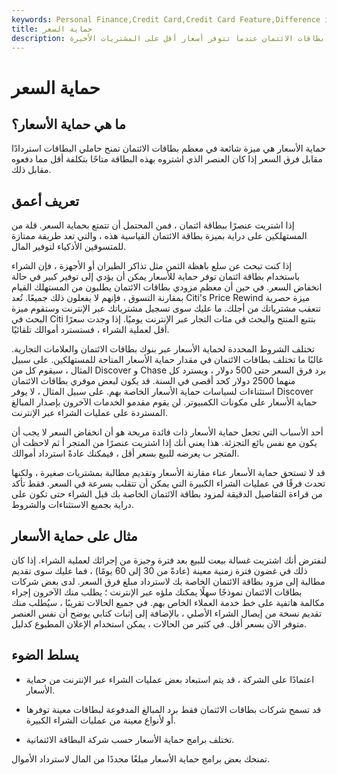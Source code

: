 ```yaml
---
keywords: Personal Finance,Credit Card,Credit Card Feature,Difference in Price,Price Protection,Credit Cards
title: حماية السعر
description: تقدم البرامج المسماة حماية الأسعار عمليات رد أموال محدودة لحاملي بطاقات الائتمان عندما تتوفر أسعار أقل على المشتريات الأخيرة.
---
```


# حماية السعر
## ما هي حماية الأسعار؟

حماية الأسعار هي ميزة شائعة في معظم بطاقات الائتمان تمنح حاملي البطاقات استردادًا مقابل فرق السعر إذا كان العنصر الذي اشتروه بهذه البطاقة متاحًا بتكلفة أقل مما دفعوه مقابل ذلك.

## تعريف أعمق

إذا اشتريت عنصرًا ببطاقة ائتمان ، فمن المحتمل أن تتمتع بحماية السعر. قلة من المستهلكين على دراية بميزة بطاقة الائتمان القياسية هذه ، والتي تعد طريقة ممتازة للمتسوقين الأذكياء لتوفير المال.

إذا كنت تبحث عن سلع باهظة الثمن مثل تذاكر الطيران أو الأجهزة ، فإن الشراء باستخدام بطاقة ائتمان توفر حماية للأسعار يمكن أن يؤدي إلى توفير كبير في حالة انخفاض السعر. في حين أن معظم مزودي بطاقات الائتمان يطلبون من المستهلك القيام بمقارنة التسوق ، فإنهم لا يفعلون ذلك جميعًا. تُعد Citi's Price Rewind ميزة حصرية تتعقب مشترياتك من أجلك. ما عليك سوى تسجيل مشترياتك عبر الإنترنت وستقوم ميزة البحث في Citi بتتبع المنتج والبحث في مئات التجار عبر الإنترنت يوميًا. إذا وجدت سعرًا أقل لعملية الشراء ، فستسترد أموالك تلقائيًا.

تختلف الشروط المحددة لحماية الأسعار عبر بنوك بطاقات الائتمان والعلامات التجارية. غالبًا ما تختلف بطاقات الائتمان في مقدار حماية الأسعار المتاحة للمستهلكين. على سبيل المثال ، سيقوم كل من Discover و Chase برد فرق السعر حتى 500 دولار ، ويسترد كل منهما 2500 دولار كحد أقصى في السنة. قد يكون لبعض موفري بطاقات الائتمان استثناءات لسياسات حماية الأسعار الخاصة بهم. على سبيل المثال ، لا يوفر Discover حماية الأسعار على مكونات الكمبيوتر. لن يقوم مقدمو الخدمات الآخرون بإصدار المبالغ المستردة على عمليات الشراء عبر الإنترنت.

أحد الأسباب التي تجعل حماية الأسعار ذات فائدة مربحة هو أن انخفاض السعر لا يجب أن يكون مع نفس بائع التجزئة. هذا يعني أنك إذا اشتريت عنصرًا من المتجر أ ثم لاحظت أن المتجر ب يعرضه للبيع بسعر أقل ، فيمكنك عادةً استرداد أموالك.

قد لا تستحق حماية الأسعار عناء مقارنة الأسعار وتقديم مطالبة بمشتريات صغيرة ، ولكنها تحدث فرقًا في عمليات الشراء الكبيرة التي يمكن أن تتقلب بسرعة في السعر. فقط تأكد من قراءة التفاصيل الدقيقة لمزود بطاقة الائتمان الخاصة بك قبل الشراء حتى تكون على دراية بجميع الاستثناءات والشروط.

## مثال على حماية الأسعار

لنفترض أنك اشتريت غسالة بيعت للبيع بعد فترة وجيزة من إجرائك لعملية الشراء. إذا كان ذلك في غضون فترة زمنية معينة (عادةً من 30 إلى 60 يومًا) ، فما عليك سوى تقديم مطالبة إلى مزود بطاقة الائتمان الخاصة بك لاسترداد مبلغ فرق السعر. لدى بعض شركات بطاقات الائتمان نموذجًا سهلًا يمكنك ملؤه عبر الإنترنت ؛ يطلب منك الآخرون إجراء مكالمة هاتفية على خط خدمة العملاء الخاص بهم. في جميع الحالات تقريبًا ، سيُطلب منك تقديم نسخة من إيصال الشراء الأصلي ، بالإضافة إلى إثبات كتابي يوضح أن نفس العنصر متوفر الآن بسعر أقل. في كثير من الحالات ، يمكن استخدام الإعلان المطبوع كدليل.

## يسلط الضوء

- اعتمادًا على الشركة ، قد يتم استبعاد بعض عمليات الشراء عبر الإنترنت من حماية الأسعار.

- قد تسمح شركات بطاقات الائتمان فقط برد المبالغ المدفوعة لبطاقات معينة توفرها أو لأنواع معينة من عمليات الشراء الكبيرة.

- تختلف برامج حماية الأسعار حسب شركة البطاقة الائتمانية.

تمنحك بعض برامج حماية الأسعار مبلغًا محددًا من المال لاسترداد الأموال.


